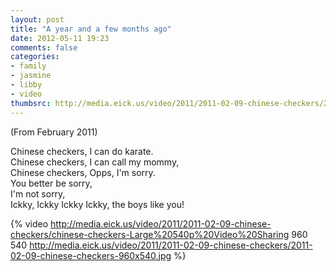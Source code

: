 ```yaml
---
layout: post
title: "A year and a few months ago"
date: 2012-05-11 19:23
comments: false
categories: 
- family
- jasmine
- libby
- video
thumbsrc: http://media.eick.us/video/2011/2011-02-09-chinese-checkers/2011-02-09-chinese-checkers-960x540.jpg
---
```

(From February 2011)

Chinese checkers, I can do karate.  
Chinese checkers, I can call my mommy,  
Chinese checkers, Opps, I'm sorry.  
You better be sorry,  
I'm not sorry,  
Ickky, Ickky Ickky Ickky, the boys like you!  

{% video http://media.eick.us/video/2011/2011-02-09-chinese-checkers/chinese-checkers-Large%20540p%20Video%20Sharing 960 540 http://media.eick.us/video/2011/2011-02-09-chinese-checkers/2011-02-09-chinese-checkers-960x540.jpg %}
